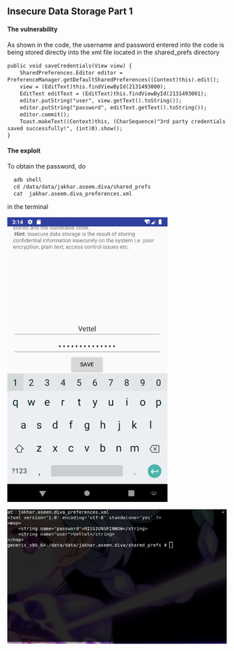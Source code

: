 ## Insecure Data Storage Part 1

#### The vulnerability

As shown in the code, the username and password entered into the code is being stored directly into the xml file located in the shared_prefs directory

    public void saveCredentials(View view) {
        SharedPreferences.Editor editor = PreferenceManager.getDefaultSharedPreferences((Context)this).edit();
        view = (EditText)this.findViewById(2131493000);
        EditText editText = (EditText)this.findViewById(2131493001);
        editor.putString("user", view.getText().toString());
        editor.putString("password", editText.getText().toString());
        editor.commit();
        Toast.makeText((Context)this, (CharSequence)"3rd party credentials saved successfully!", (int)0).show();
    }
    
#### The exploit

To obtain the password, 
do
      
      adb shell
      cd /data/data/jakhar.aseem.diva/shared_prefs
      cat  jakhar.aseem.diva_preferences.xml

in the terminal

![phone](https://github.com/Blahblahlolhahaha/Diva-walkthrough/blob/master/Insecure%20Data%20Storage/part%201/Screenshot%20from%202019-10-11%2003-14-08.png)

![terminal](https://github.com/Blahblahlolhahaha/Diva-walkthrough/blob/master/Insecure%20Data%20Storage/part%201/Screenshot%20from%202019-10-11%2003-14-08(1).png)
